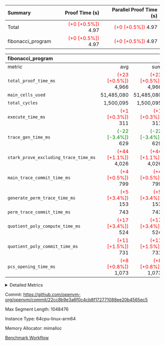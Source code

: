 | Summary | Proof Time (s) | Parallel Proof Time (s) |
|:---|---:|---:|
| Total | <span style='color: red'>(+0 [+0.5%])</span> 4.97 | <span style='color: red'>(+0 [+0.5%])</span> 4.97 |
| fibonacci_program | <span style='color: red'>(+0 [+0.5%])</span> 4.97 | <span style='color: red'>(+0 [+0.5%])</span> 4.97 |


| fibonacci_program |||||
|:---|---:|---:|---:|---:|
|metric|avg|sum|max|min|
| `total_proof_time_ms ` | <span style='color: red'>(+23 [+0.5%])</span> 4,966 | <span style='color: red'>(+23 [+0.5%])</span> 4,966 | <span style='color: red'>(+23 [+0.5%])</span> 4,966 | <span style='color: red'>(+23 [+0.5%])</span> 4,966 |
| `main_cells_used     ` |  51,485,080 |  51,485,080 |  51,485,080 |  51,485,080 |
| `total_cycles        ` |  1,500,095 |  1,500,095 |  1,500,095 |  1,500,095 |
| `execute_time_ms     ` | <span style='color: red'>(+1 [+0.3%])</span> 311 | <span style='color: red'>(+1 [+0.3%])</span> 311 | <span style='color: red'>(+1 [+0.3%])</span> 311 | <span style='color: red'>(+1 [+0.3%])</span> 311 |
| `trace_gen_time_ms   ` | <span style='color: green'>(-22 [-3.4%])</span> 629 | <span style='color: green'>(-22 [-3.4%])</span> 629 | <span style='color: green'>(-22 [-3.4%])</span> 629 | <span style='color: green'>(-22 [-3.4%])</span> 629 |
| `stark_prove_excluding_trace_time_ms` | <span style='color: red'>(+44 [+1.1%])</span> 4,026 | <span style='color: red'>(+44 [+1.1%])</span> 4,026 | <span style='color: red'>(+44 [+1.1%])</span> 4,026 | <span style='color: red'>(+44 [+1.1%])</span> 4,026 |
| `main_trace_commit_time_ms` | <span style='color: red'>(+4 [+0.5%])</span> 799 | <span style='color: red'>(+4 [+0.5%])</span> 799 | <span style='color: red'>(+4 [+0.5%])</span> 799 | <span style='color: red'>(+4 [+0.5%])</span> 799 |
| `generate_perm_trace_time_ms` | <span style='color: red'>(+5 [+3.4%])</span> 153 | <span style='color: red'>(+5 [+3.4%])</span> 153 | <span style='color: red'>(+5 [+3.4%])</span> 153 | <span style='color: red'>(+5 [+3.4%])</span> 153 |
| `perm_trace_commit_time_ms` |  743 |  743 |  743 |  743 |
| `quotient_poly_compute_time_ms` | <span style='color: red'>(+17 [+3.4%])</span> 524 | <span style='color: red'>(+17 [+3.4%])</span> 524 | <span style='color: red'>(+17 [+3.4%])</span> 524 | <span style='color: red'>(+17 [+3.4%])</span> 524 |
| `quotient_poly_commit_time_ms` | <span style='color: red'>(+11 [+1.5%])</span> 731 | <span style='color: red'>(+11 [+1.5%])</span> 731 | <span style='color: red'>(+11 [+1.5%])</span> 731 | <span style='color: red'>(+11 [+1.5%])</span> 731 |
| `pcs_opening_time_ms ` | <span style='color: red'>(+8 [+0.8%])</span> 1,073 | <span style='color: red'>(+8 [+0.8%])</span> 1,073 | <span style='color: red'>(+8 [+0.8%])</span> 1,073 | <span style='color: red'>(+8 [+0.8%])</span> 1,073 |



<details>
<summary>Detailed Metrics</summary>

| group | num_segments | keygen_time_ms | commit_exe_time_ms |
| --- | --- | --- | --- |
| fibonacci_program | 1 | 389 | 6 | 

| group | air_name | quotient_deg | interactions | constraints |
| --- | --- | --- | --- | --- |
| fibonacci_program | AccessAdapterAir<16> | 4 | 5 | 11 | 
| fibonacci_program | AccessAdapterAir<2> | 4 | 5 | 11 | 
| fibonacci_program | AccessAdapterAir<32> | 4 | 5 | 11 | 
| fibonacci_program | AccessAdapterAir<4> | 4 | 5 | 11 | 
| fibonacci_program | AccessAdapterAir<64> | 4 | 5 | 11 | 
| fibonacci_program | AccessAdapterAir<8> | 4 | 5 | 11 | 
| fibonacci_program | BitwiseOperationLookupAir<8> | 2 | 2 | 4 | 
| fibonacci_program | MemoryMerkleAir<8> | 4 | 4 | 38 | 
| fibonacci_program | PersistentBoundaryAir<8> | 4 | 3 | 5 | 
| fibonacci_program | PhantomAir | 4 | 3 | 4 | 
| fibonacci_program | Poseidon2PeripheryAir<BabyBearParameters>, 1> | 2 | 1 | 286 | 
| fibonacci_program | ProgramAir | 1 | 1 | 4 | 
| fibonacci_program | RangeTupleCheckerAir<2> | 1 | 1 | 4 | 
| fibonacci_program | Rv32HintStoreAir | 4 | 19 | 21 | 
| fibonacci_program | VariableRangeCheckerAir | 1 | 1 | 4 | 
| fibonacci_program | VmAirWrapper<Rv32BaseAluAdapterAir, BaseAluCoreAir<4, 8> | 4 | 19 | 30 | 
| fibonacci_program | VmAirWrapper<Rv32BaseAluAdapterAir, LessThanCoreAir<4, 8> | 4 | 17 | 35 | 
| fibonacci_program | VmAirWrapper<Rv32BaseAluAdapterAir, ShiftCoreAir<4, 8> | 4 | 23 | 84 | 
| fibonacci_program | VmAirWrapper<Rv32BranchAdapterAir, BranchEqualCoreAir<4> | 4 | 11 | 17 | 
| fibonacci_program | VmAirWrapper<Rv32BranchAdapterAir, BranchLessThanCoreAir<4, 8> | 4 | 13 | 32 | 
| fibonacci_program | VmAirWrapper<Rv32CondRdWriteAdapterAir, Rv32JalLuiCoreAir> | 4 | 10 | 15 | 
| fibonacci_program | VmAirWrapper<Rv32JalrAdapterAir, Rv32JalrCoreAir> | 4 | 16 | 16 | 
| fibonacci_program | VmAirWrapper<Rv32LoadStoreAdapterAir, LoadSignExtendCoreAir<4, 8> | 4 | 18 | 21 | 
| fibonacci_program | VmAirWrapper<Rv32LoadStoreAdapterAir, LoadStoreCoreAir<4> | 4 | 17 | 27 | 
| fibonacci_program | VmAirWrapper<Rv32MultAdapterAir, DivRemCoreAir<4, 8> | 4 | 25 | 72 | 
| fibonacci_program | VmAirWrapper<Rv32MultAdapterAir, MulHCoreAir<4, 8> | 4 | 24 | 23 | 
| fibonacci_program | VmAirWrapper<Rv32MultAdapterAir, MultiplicationCoreAir<4, 8> | 4 | 19 | 13 | 
| fibonacci_program | VmAirWrapper<Rv32RdWriteAdapterAir, Rv32AuipcCoreAir> | 4 | 11 | 12 | 
| fibonacci_program | VmConnectorAir | 4 | 3 | 8 | 

| group | air_name | segment | rows | prep_cols | perm_cols | main_cols | cells |
| --- | --- | --- | --- | --- | --- | --- | --- |
| fibonacci_program | AccessAdapterAir<8> | 0 | 32 |  | 12 | 17 | 928 | 
| fibonacci_program | BitwiseOperationLookupAir<8> | 0 | 65,536 | 3 | 8 | 2 | 655,360 | 
| fibonacci_program | MemoryMerkleAir<8> | 0 | 256 |  | 12 | 32 | 11,264 | 
| fibonacci_program | PersistentBoundaryAir<8> | 0 | 32 |  | 8 | 20 | 896 | 
| fibonacci_program | PhantomAir | 0 | 2 |  | 8 | 6 | 28 | 
| fibonacci_program | Poseidon2PeripheryAir<BabyBearParameters>, 1> | 0 | 256 |  | 8 | 300 | 78,848 | 
| fibonacci_program | ProgramAir | 0 | 4,096 |  | 8 | 10 | 73,728 | 
| fibonacci_program | RangeTupleCheckerAir<2> | 0 | 524,288 | 2 | 8 | 1 | 4,718,592 | 
| fibonacci_program | Rv32HintStoreAir | 0 | 4 |  | 24 | 32 | 224 | 
| fibonacci_program | VariableRangeCheckerAir | 0 | 262,144 | 2 | 8 | 1 | 2,359,296 | 
| fibonacci_program | VmAirWrapper<Rv32BaseAluAdapterAir, BaseAluCoreAir<4, 8> | 0 | 1,048,576 |  | 28 | 36 | 67,108,864 | 
| fibonacci_program | VmAirWrapper<Rv32BaseAluAdapterAir, LessThanCoreAir<4, 8> | 0 | 524,288 |  | 24 | 37 | 31,981,568 | 
| fibonacci_program | VmAirWrapper<Rv32BranchAdapterAir, BranchEqualCoreAir<4> | 0 | 262,144 |  | 16 | 26 | 11,010,048 | 
| fibonacci_program | VmAirWrapper<Rv32BranchAdapterAir, BranchLessThanCoreAir<4, 8> | 0 | 4 |  | 20 | 32 | 208 | 
| fibonacci_program | VmAirWrapper<Rv32CondRdWriteAdapterAir, Rv32JalLuiCoreAir> | 0 | 131,072 |  | 16 | 18 | 4,456,448 | 
| fibonacci_program | VmAirWrapper<Rv32JalrAdapterAir, Rv32JalrCoreAir> | 0 | 16 |  | 20 | 28 | 768 | 
| fibonacci_program | VmAirWrapper<Rv32LoadStoreAdapterAir, LoadStoreCoreAir<4> | 0 | 16 |  | 28 | 40 | 1,088 | 
| fibonacci_program | VmAirWrapper<Rv32RdWriteAdapterAir, Rv32AuipcCoreAir> | 0 | 8 |  | 16 | 21 | 296 | 
| fibonacci_program | VmConnectorAir | 0 | 2 | 1 | 8 | 4 | 24 | 

| group | segment | trace_gen_time_ms | total_proof_time_ms | total_cycles | total_cells | stark_prove_excluding_trace_time_ms | quotient_poly_compute_time_ms | quotient_poly_commit_time_ms | perm_trace_commit_time_ms | pcs_opening_time_ms | main_trace_commit_time_ms | main_cells_used | generate_perm_trace_time_ms | execute_time_ms |
| --- | --- | --- | --- | --- | --- | --- | --- | --- | --- | --- | --- | --- | --- | --- |
| fibonacci_program | 0 | 629 | 4,966 | 1,500,095 | 122,458,476 | 4,026 | 524 | 731 | 743 | 1,073 | 799 | 51,485,080 | 153 | 311 | 

</details>


Commit: https://github.com/openvm-org/openvm/commit/22cc8b9e3a6f0c4cb8f172771088ee20b4565ec5

Max Segment Length: 1048476

Instance Type: 64cpu-linux-arm64

Memory Allocator: mimalloc

[Benchmark Workflow](https://github.com/openvm-org/openvm/actions/runs/13142187039)
